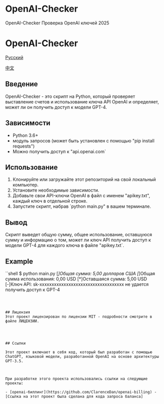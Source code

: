 # OpenAI-Checker
OpenAI-Checker Проверка  OpenAI ключей 2025
# OpenAI-Checker

[Русский](https://github.com/endercatone/OpenAI-Checker)

[中文](https://github.com/endercatone/OpenAI-Checker/blob/main/README_CN.md)

## Введение
OpenAI-Checker - это скрипт на Python, который проверяет выставление счетов и использование ключа API OpenAI и определяет, может ли он получить доступ к модели GPT-4.

## Зависимости
- Python 3.6+
- модуль запросов (может быть установлен с помощью "pip install requests")
- Можно получить доступ к "api.openai.com`

## Использование
1. Клонируйте или загружайте этот репозиторий на свой локальный компьютер.
2. Установите необходимые зависимости.
3. Добавьте свои API-ключи OpenAI в файл с именем "apikey.txt", каждый ключ в отдельной строке.
4. Запустите скрипт, набрав `python main.py" в вашем терминале.

## Вывод
Скрипт выведет общую сумму, общее использование, оставшуюся сумму и информацию о том, может ли ключ API получить доступ к модели GPT-4 для каждого ключа в файле "apikey.txt`.

## Example

``shell
$ python main.py
[*]Общая сумма: 5,00 долларов США
[*]Общая сумма использования: 0,00 USD
[*]Оставшаяся сумма: 5,00 USD
[-]Ключ API: sk-xxxxxxxxxxxxxxxxxxxxxxxxxxxxxxxxxxx не удается получить доступ к GPT-4
```



## Лицензия
Этот проект лицензирован по лицензии MIT - подробности смотрите в файле ЛИЦЕНЗИИ.




## Ссылки

Этот проект включает в себя код, который был разработан с помощью ChatGPT, языковой модели, разработанной OpenAI на основе архитектуры GPT-3.5. 



При разработке этого проекта использовались ссылки на следующие проекты:

- [openai-биллинг](https://github.com/ClarenceDan/openai-billing) - [Ссылка на этот проект была сделана для кода запроса баланса]
